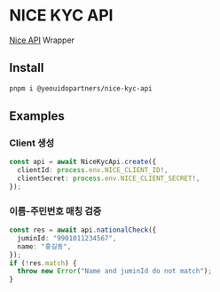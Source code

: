 # NICE KYC API

[Nice API](https://www.niceapi.co.kr/#/) Wrapper

## Install

```bash
pnpm i @yeouidopartners/nice-kyc-api
```

## Examples

### Client 생성

```ts
const api = await NiceKycApi.create({
  clientId: process.env.NICE_CLIENT_ID!,
  clientSecret: process.env.NICE_CLIENT_SECRET!,
});
```

### 이름-주민번호 매칭 검증

```ts
const res = await api.nationalCheck({
  juminId: "9901011234567",
  name: "홍길동",
});
if (!res.match) {
  throw new Error("Name and juminId do not match");
}
```
